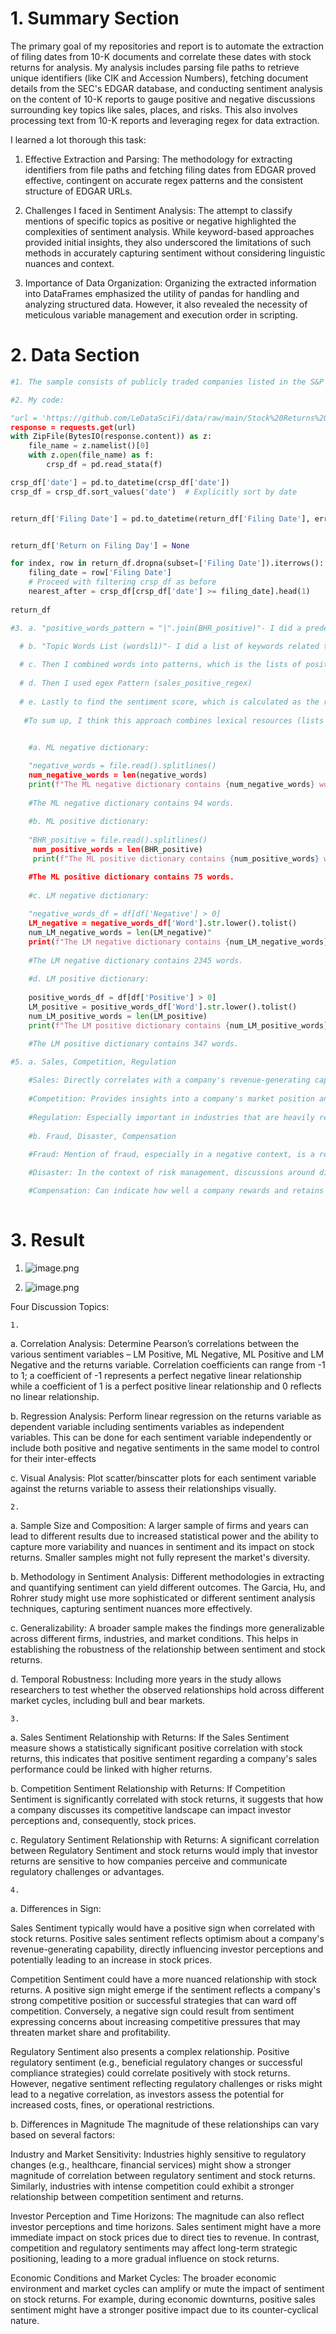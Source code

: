 # 1. Summary Section

The primary goal of my repositories and report is to automate the extraction of filing dates from 10-K documents and correlate these dates with stock returns for analysis. My analysis includes parsing file paths to retrieve unique identifiers (like CIK and Accession Numbers), fetching document details from the SEC's EDGAR database, and conducting sentiment analysis on the content of 10-K reports to gauge positive and negative discussions surrounding key topics like sales, places, and risks. This also involves processing text from 10-K reports and leveraging regex for data extraction.

I learned a lot thorough this task: 
1. Effective Extraction and Parsing: The methodology for extracting identifiers from file paths and fetching filing dates from EDGAR proved effective, contingent on accurate regex patterns and the consistent structure of EDGAR URLs.

2. Challenges I faced in Sentiment Analysis: The attempt to classify mentions of specific topics as positive or negative highlighted the complexities of sentiment analysis. While keyword-based approaches provided initial insights, they also underscored the limitations of such methods in accurately capturing sentiment without considering linguistic nuances and context.

3. Importance of Data Organization: Organizing the extracted information into DataFrames emphasized the utility of pandas for handling and analyzing structured data. However, it also revealed the necessity of meticulous variable management and execution order in scripting.


# 2. Data Section


```python
#1. The sample consists of publicly traded companies listed in the S&P 500 index for the year 2022. Each company in the sample has filed a 10-K report with the SEC for the fiscal year ending in 2022. 

#2. My code: 

"url = 'https://github.com/LeDataSciFi/data/raw/main/Stock%20Returns%20(CRSP)/crsp_2022_only.zip'
response = requests.get(url)
with ZipFile(BytesIO(response.content)) as z:
    file_name = z.namelist()[0]
    with z.open(file_name) as f:
        crsp_df = pd.read_stata(f)

crsp_df['date'] = pd.to_datetime(crsp_df['date'])
crsp_df = crsp_df.sort_values('date')  # Explicitly sort by date


return_df['Filing Date'] = pd.to_datetime(return_df['Filing Date'], errors='coerce')


return_df['Return on Filing Day'] = None

for index, row in return_df.dropna(subset=['Filing Date']).iterrows():
    filing_date = row['Filing Date']
    # Proceed with filtering crsp_df as before
    nearest_after = crsp_df[crsp_df['date'] >= filing_date].head(1)
    
return_df

#3. a. "positive_words_pattern = "|".join(BHR_positive)"- I did a predefined list of words that are generally indicative of positive sentiment.

  # b. "Topic Words List (wordsl1)"- I did a list of keywords related to specific topics of interest, like 'sales', 'competition', 'regulation'. 
   
  # c. Then I combined words into patterns, which is the lists of positive words and topic words are each joined into a single string pattern. 
   
  # d. Then I used egex Pattern (sales_positive_regex)
   
  # e. Lastly to find the sentiment score, which is calculated as the ratio of the number of positive mentions (hits) to the total document length in words (doc_length). This score represents the proportion of the document that discusses the specified topics in a positive light.
   
   #To sum up, I think this approach combines lexical resources (lists of positive and topic-specific words) with pattern matching to extract meaningful sentiment indicators from unstructured text data.
   

    #a. ML negative dictionary: 

    "negative_words = file.read().splitlines()  
    num_negative_words = len(negative_words)  
    print(f"The ML negative dictionary contains {num_negative_words} words.")"
    
    #The ML negative dictionary contains 94 words.
    
    #b. ML positive dictionary:
    
    "BHR_positive = file.read().splitlines()  
     num_positive_words = len(BHR_positive)
     print(f"The ML positive dictionary contains {num_positive_words} words.")"

    #The ML positive dictionary contains 75 words.
    
    #c. LM negative dictionary:
    
    "negative_words_df = df[df['Negative'] > 0]
    LM_negative = negative_words_df['Word'].str.lower().tolist()
    num_LM_negative_words = len(LM_negative)"
    print(f"The LM negative dictionary contains {num_LM_negative_words} words.")
    
    #The LM negative dictionary contains 2345 words.
    
    #d. LM positive dictionary:
    
    positive_words_df = df[df['Positive'] > 0]
    LM_positive = positive_words_df['Word'].str.lower().tolist()
    num_LM_positive_words = len(LM_positive)
    print(f"The LM positive dictionary contains {num_LM_positive_words} words.")

    #The LM positive dictionary contains 347 words.
    
#5. a. Sales, Competition, Regulation

    #Sales: Directly correlates with a company's revenue-generating capability.
    
    #Competition: Provides insights into a company's market position and competitive environment.
    
    #Regulation: Especially important in industries that are heavily regulated. 
    
    #b. Fraud, Disaster, Compensation
    
    #Fraud: Mention of fraud, especially in a negative context, is a red flag for investors. 

    #Disaster: In the context of risk management, discussions around disaster preparedness or recovery can be positive if they demonstrate resilience and strategic planning.

    #Compensation: Can indicate how well a company rewards and retains talent, which is crucial for long-term success.
    

```

# 3. Result

1. ![image.png](attachment:3f05d57c-21de-45ce-90cd-4bb9af92d5bc.png)


2. ![image.png](attachment:ae1c3195-e896-40d2-b996-b0fafa91f86b.png)

Four Discussion Topics:

    1. 

a. Correlation Analysis: Determine Pearson’s correlations between the various sentiment variables – LM Positive, ML Negative, ML Positive and LM Negative and the returns variable. Correlation coefficients can range from -1 to 1; a coefficient of -1 represents a perfect negative linear relationship while a coefficient of 1 is a perfect positive linear relationship and 0 reflects no linear relationship.

b. Regression Analysis: Perform linear regression on the returns variable as dependent variable including sentiments variables as independent variables. This can be done for each sentiment variable independently or include both positive and negative sentiments in the same model to control for their inter-effects

c. Visual Analysis: Plot scatter/binscatter plots for each sentiment variable against the returns variable to assess their relationships visually.

    2.

a. Sample Size and Composition: A larger sample of firms and years can lead to different results due to increased statistical power and the ability to capture more variability and nuances in sentiment and its impact on stock returns. Smaller samples might not fully represent the market's diversity.

b. Methodology in Sentiment Analysis: Different methodologies in extracting and quantifying sentiment can yield different outcomes. The Garcia, Hu, and Rohrer study might use more sophisticated or different sentiment analysis techniques, capturing sentiment nuances more effectively. 

c. Generalizability: A broader sample makes the findings more generalizable across different firms, industries, and market conditions. This helps in establishing the robustness of the relationship between sentiment and stock returns.

d. Temporal Robustness: Including more years in the study allows researchers to test whether the observed relationships hold across different market cycles, including bull and bear markets.

    3.

a. Sales Sentiment
Relationship with Returns: If the Sales Sentiment measure shows a statistically significant positive correlation with stock returns, this indicates that positive sentiment regarding a company's sales performance could be linked with higher returns.

b. Competition Sentiment
Relationship with Returns: If Competition Sentiment is significantly correlated with stock returns, it suggests that how a company discusses its competitive landscape can impact investor perceptions and, consequently, stock prices.

c. Regulatory Sentiment
Relationship with Returns: A significant correlation between Regulatory Sentiment and stock returns would imply that investor returns are sensitive to how companies perceive and communicate regulatory challenges or advantages.

    4. 

a. Differences in Sign:

Sales Sentiment typically would have a positive sign when correlated with stock returns. Positive sales sentiment reflects optimism about a company's revenue-generating capability, directly influencing investor perceptions and potentially leading to an increase in stock prices.

Competition Sentiment could have a more nuanced relationship with stock returns. A positive sign might emerge if the sentiment reflects a company's strong competitive position or successful strategies that can ward off competition. Conversely, a negative sign could result from sentiment expressing concerns about increasing competitive pressures that may threaten market share and profitability.

Regulatory Sentiment also presents a complex relationship. Positive regulatory sentiment (e.g., beneficial regulatory changes or successful compliance strategies) could correlate positively with stock returns. However, negative sentiment reflecting regulatory challenges or risks might lead to a negative correlation, as investors assess the potential for increased costs, fines, or operational restrictions.

b. Differences in Magnitude
The magnitude of these relationships can vary based on several factors:

Industry and Market Sensitivity: Industries highly sensitive to regulatory changes (e.g., healthcare, financial services) might show a stronger magnitude of correlation between regulatory sentiment and stock returns. Similarly, industries with intense competition could exhibit a stronger relationship between competition sentiment and returns.

Investor Perception and Time Horizons: The magnitude can also reflect investor perceptions and time horizons. Sales sentiment might have a more immediate impact on stock prices due to direct ties to revenue. In contrast, competition and regulatory sentiments may affect long-term strategic positioning, leading to a more gradual influence on stock returns.

Economic Conditions and Market Cycles: The broader economic environment and market cycles can amplify or mute the impact of sentiment on stock returns. For example, during economic downturns, positive sales sentiment might have a stronger positive impact due to its counter-cyclical nature.


```python

```
